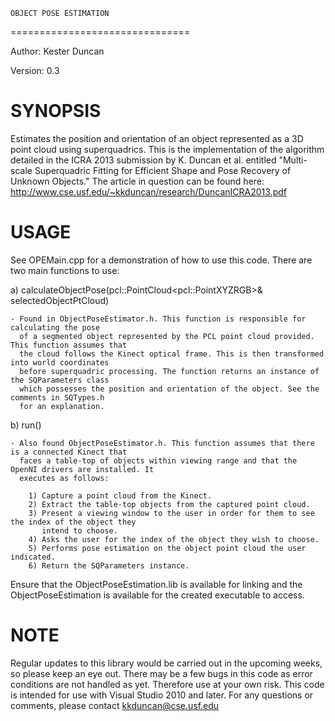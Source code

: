 
    OBJECT POSE ESTIMATION
===============================

Author: Kester Duncan

Version: 0.3


SYNOPSIS
========

Estimates the position and orientation of an object represented as a 3D point cloud using superquadrics. 
This is the implementation of the algorithm detailed in the ICRA 2013 submission by K. Duncan et al. entitled 
"Multi-scale Superquadric Fitting for Efficient Shape and Pose Recovery of Unknown Objects." The article in question 
can be found here: http://www.cse.usf.edu/~kkduncan/research/DuncanICRA2013.pdf


USAGE
=====

See OPEMain.cpp for a demonstration of how to use this code. There are two main functions to use:
  
  a) calculateObjectPose(pcl::PointCloud\<pcl::PointXYZRGB\>& selectedObjectPtCloud)
  
    - Found in ObjectPoseEstimator.h. This function is responsible for calculating the pose
      of a segmented object represented by the PCL point cloud provided. This function assumes that
      the cloud follows the Kinect optical frame. This is then transformed into world coordinates
      before superquadric processing. The function returns an instance of the SQParameters class
      which possesses the position and orientation of the object. See the comments in SQTypes.h
      for an explanation.
      
  
  b) run()
  
    - Also found ObjectPoseEstimator.h. This function assumes that there is a connected Kinect that
      faces a table-top of objects within viewing range and that the OpenNI drivers are installed. It 
      executes as follows: 
      
        1) Capture a point cloud from the Kinect.
        2) Extract the table-top objects from the captured point cloud.
        3) Present a viewing window to the user in order for them to see the index of the object they
           intend to choose.
        4) Asks the user for the index of the object they wish to choose.
        5) Performs pose estimation on the object point cloud the user indicated.
        6) Return the SQParameters instance.
        
Ensure that the ObjectPoseEstimation.lib is available for linking and the ObjectPoseEstimation is
available for the created executable to access.

        
NOTE
====

Regular updates to this library would be carried out in the upcoming weeks, so please keep an eye out. There
may be a few bugs in this code as error conditions are not handled as yet. Therefore use at your own
risk. This code is intended for use with Visual Studio 2010 and later. 
For any questions or comments, please contact kkduncan@cse.usf.edu
        
